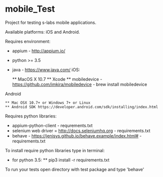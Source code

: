 # mobile_Test

Project for testing s-labs mobile applications.

Available platforms: iOS and Android.

Requires environment:
 * appium - http://appium.io/
 * python >= 3.5
 * java - https://www.java.com/
 iOS:

    ** MacOS X 10.7
    ** Xcode
    ** mobiledevice - https://github.com/imkira/mobiledevice - brew install mobiledevice
 
 Android
 
    ** Mac OSX 10.7+ or Windows 7+ or Linux
    ** Android SDK https://developer.android.com/sdk/installing/index.html

Requires python libraries:

 * appium-python-client - requrements.txt
 * selenium web driver = http://docs.seleniumhq.org - requirements.txt
 * behave - https://jenisys.github.io/behave.example/index.html# - requirements.txt

To install require python libraries type in terminal:

 * for python 3.5:
    ** pip3 install -r requirements.txt

To run your tests open directory with test package and type 'behave'

